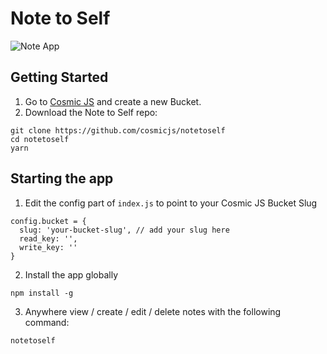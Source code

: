 # Note to Self
![Note App](https://cosmicjs.com/uploads/3e233540-2d5e-11e7-b637-1d1d0fc1eab1-note-app.jpg)
## Getting Started
1. Go to [Cosmic JS](https://cosmicjs.com) and create a new Bucket.
2. Download the Note to Self repo:
```
git clone https://github.com/cosmicjs/notetoself
cd notetoself
yarn
```

## Starting the app
1. Edit the config part of `index.js` to point to your Cosmic JS Bucket Slug
```
config.bucket = {
  slug: 'your-bucket-slug', // add your slug here
  read_key: '',
  write_key: ''
}
```
2. Install the app globally
```
npm install -g
```
3. Anywhere view / create / edit / delete notes with the following command:
```
notetoself
```
